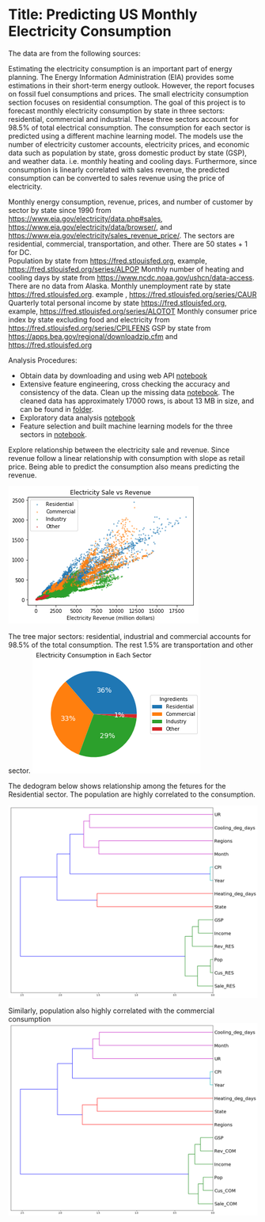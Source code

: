 # Title: Predicting US Monthly Electricity Consumption 

The data are from the following sources:

Estimating the electricity consumption is an important part of energy planning. The Energy Information Administration (EIA) provides some estimations in their short-term energy outlook. However, the report focuses on fossil fuel consumptions and prices. The small electricity consumption section focuses on residential consumption. The goal of this project is to forecast monthly electricity consumption by state in three sectors: residential, commercial and industrial. These three sectors account for 98.5% of total electrical consumption. The consumption for each sector is predicted using a different machine learning model. The models use the number of electricity customer accounts, electricity prices, and economic data such as population by state, gross domestic product by state (GSP), and weather data. i.e. monthly heating and cooling days. Furthermore, since consumption is linearly correlated with sales revenue, the predicted consumption can be converted to sales revenue using the price of electricity. 


Monthly energy consumption, revenue, prices, and number of customer by sector by state since 1990 from https://www.eia.gov/electricity/data.php#sales, https://www.eia.gov/electricity/data/browser/, and https://www.eia.gov/electricity/sales_revenue_price/. The sectors are residential, commercial, transportation, and other. There are 50 states + 1 for DC.  
Population by state from https://fred.stlouisfed.org, example, https://fred.stlouisfed.org/series/ALPOP
Monthly number of heating and cooling days by state from https://www.ncdc.noaa.gov/ushcn/data-access. There are no data from Alaska. 
Monthly unemployment rate by state https://fred.stlouisfed.org. example , https://fred.stlouisfed.org/series/CAUR
Quarterly total personal income by state https://fred.stlouisfed.org, example, https://fred.stlouisfed.org/series/ALOTOT
Monthly consumer price index by state excluding food and electricity from https://fred.stlouisfed.org/series/CPILFENS
GSP  by state  from https://apps.bea.gov/regional/downloadzip.cfm and https://fred.stlouisfed.org 

Analysis Procedures: 

- Obtain data by downloading and using web API [notebook](https://github.com/worasom/energy_sale_rev/blob/master/api.ipynb)
- Extensive feature engineering, cross checking the accuracy and consistency of the data. Clean up the missing data [notebook](https://github.com/worasom/energy_sale_rev/blob/master/clean_energy_data.ipynb). The cleaned data has approximately 17000 rows, is about 13 MB in size, and can be found in [folder](https://github.com/worasom/energy_sale_rev/tree/master/clean-data). 
- Exploratory data analysis [notebook](https://github.com/worasom/energy_sale_rev/blob/master/EPA_energy_data.ipynb)
- Feature selection and built  machine learning models for the three sectors in [notebook](https://github.com/worasom/energy_sale_rev/blob/master/energy-ML.ipynb).

Explore relationship between the electricity sale and revenue. Since revenue follow a linear relationship with consumption with slope as retail price. Being able to predict the consumption also means predicting the revenue.

![](https://github.com/worasom/energy_sale_rev/blob/master/plots/fig1.png) 

The tree major sectors: residential, industrial and commercial accounts for 98.5% of the total consumption. The rest 1.5% are transportation and other sector. 
![](https://github.com/worasom/energy_sale_rev/blob/master/plots/fig2.png)

The dedogram below shows relationship among the fetures for the Residential sector. The population are highly correlated to the consumption. 

![](https://github.com/worasom/energy_sale_rev/blob/master/plots/fit3.png)

Similarly, population also highly correlated with the commercial consumption
![](https://github.com/worasom/energy_sale_rev/blob/master/plots/fit5.png)





